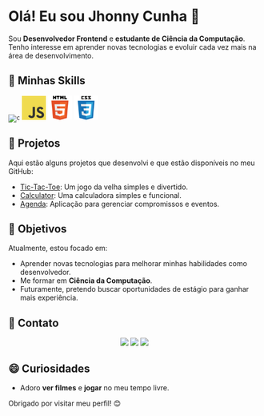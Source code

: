 # Olá! Eu sou Jhonny Cunha 👋

Sou **Desenvolvedor Frontend** e **estudante de Ciência da Computação**. Tenho interesse em aprender novas tecnologias e evoluir cada vez mais na área de desenvolvimento.

## 🚀 Minhas Skills

<code><img height="48" src="https://cdn.iconscout.com/icon/free/png-512/c-programming-569564.png" alt="c"/></code>
<code><img height="48" src="https://raw.githubusercontent.com/github/explore/80688e429a7d4ef2fca1e82350fe8e3517d3494d/topics/javascript/javascript.png" alt="Javascript"/></code>
<code><img height="48" src="https://raw.githubusercontent.com/github/explore/80688e429a7d4ef2fca1e82350fe8e3517d3494d/topics/html/html.png" alt="HTML5"/></code>
<code><img height="48" src="https://raw.githubusercontent.com/github/explore/80688e429a7d4ef2fca1e82350fe8e3517d3494d/topics/css/css.png" alt="CSS"/></code>

## 💼 Projetos

Aqui estão alguns projetos que desenvolvi e que estão disponíveis no meu GitHub:

- [Tic-Tac-Toe](https://github.com/jhonnycs/tic-tac-toe): Um jogo da velha simples e divertido.
- [Calculator](https://github.com/jhonnycs/Calculator): Uma calculadora simples e funcional.
- [Agenda](https://github.com/jhonnycs/agenda): Aplicação para gerenciar compromissos e eventos.

## 🎯 Objetivos

Atualmente, estou focado em:

- Aprender novas tecnologias para melhorar minhas habilidades como desenvolvedor.
- Me formar em **Ciência da Computação**.
- Futuramente, pretendo buscar oportunidades de estágio para ganhar mais experiência.

## 💬 Contato

<div align ="center"> 
  <a href="https://www.instagram.com/jhonnycunha7" target="_blank"><img src="https://img.shields.io/badge/-Instagram-%23333?style=for-the-badge&logo=instagram&logoColor=white" target="_blank"></a>
  <a href = "mailto:jhonnycunhasm@gmail.com"><img src="https://img.shields.io/badge/-Gmail-%23333?style=for-the-badge&logo=gmail&logoColor=white" target="_blank"></a>
  <a href="https://www.linkedin.com/in/jhonny-cunha" target="_blank"><img src="https://img.shields.io/badge/-LinkedIn-%23333?style=for-the-badge&logo=linkedin&logoColor=white" target="_blank"></a> 
</div>

## 😄 Curiosidades

- Adoro **ver filmes** e **jogar** no meu tempo livre.

Obrigado por visitar meu perfil! 😊

<!--
## ⭐ GitHub Stats
<div align="center">
  <img width=425em src="https://github-readme-stats.vercel.app/api?username=jhonnycs&show_icons=true&theme=github_dark&rank_icon=github">
  <img width=315em src="https://github-readme-stats.vercel.app/api/top-langs/?username=jhonnycs&layout=compact&theme=github_dark&hide=php">
</div>

-->
  
  <!--
  ![GitHub Stats](https://github-readme-stats.vercel.app/api?username=jhonnycs&show_icons=true&theme=github_dark&rank_icon=github)
  [![Top Langs](https://github-readme-stats.vercel.app/api/top-langs/?username=jhonnycs&layout=compact&theme=github_dark&hide=php)](https://github.com/anuraghazra/github-readme-stats)
  -->
  


<!--
**jhonnycs/jhonnycs** is a ✨ _special_ ✨ repository because its `README.md` (this file) appears on your GitHub profile.

Here are some ideas to get you started:

- 🔭 I’m currently working on ...
- 🌱 I’m currently learning ...
- 👯 I’m looking to collaborate on ...
- 🤔 I’m looking for help with ...
- 💬 Ask me about ...
- 📫 How to reach me: ...
- 😄 Pronouns: ...
- ⚡ Fun fact: ...
-->
